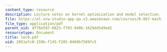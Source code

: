 ```yaml
---
content_type: resource
description: Lecture notes on kernel optimization and model selection.
file: https://ol-ocw-studio-app-qa.s3.amazonaws.com/courses/6-867-machine-learning-fall-2006/2051efc0159bf145f2050469b7589fc5_lec9.pdf
file_type: application/pdf
parent_uid: df76e597-6023-f703-940b-1629dd549ed2
resourcetype: Document
title: lec9.pdf
uid: 2051efc0-159b-f145-f205-0469b7589fc5
---
```

